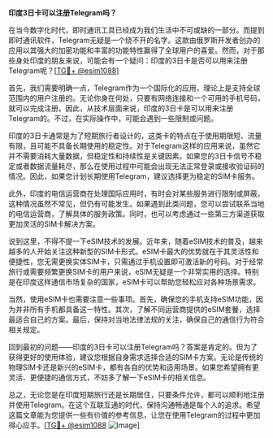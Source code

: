 **印度3日卡可以注册Telegram吗？**

在当今数字化时代，即时通讯工具已经成为我们生活中不可或缺的一部分。而提到即时通讯软件，Telegram无疑是一个绕不开的名字。这款由俄罗斯开发者创办的应用以其强大的加密功能和丰富的功能特性赢得了全球用户的喜爱。然而，对于那些身处印度的朋友来说，可能会有一个疑问：印度的3日卡是否可以用来注册Telegram呢？[[TG💪+ @esim1088](https://t.me/s/esim1088)]

首先，我们需要明确一点，Telegram作为一个国际化的应用，理论上是支持全球范围内的用户注册的。无论你身在何处，只要有网络连接和一个可用的手机号码，就可以完成注册。因此，从技术层面来说，印度的3日卡是可以用来注册Telegram的。不过，在实际操作中，可能会遇到一些限制或问题。

印度的3日卡通常是为了短期旅行者设计的，这类卡的特点在于使用期限短、流量有限，且可能不具备长期使用的稳定性。对于Telegram这样的应用来说，虽然它并不需要消耗大量数据，但稳定性和持续性是关键因素。如果您的3日卡信号不稳定或者数据流量耗尽，那么在使用过程中可能会出现无法正常登录或接收验证码的情况。因此，如果您计划长期使用Telegram，建议选择更为稳定的SIM卡服务。

此外，印度的电信运营商在处理国际应用时，有时会对某些服务进行限制或屏蔽。这种情况虽然不常见，但仍有可能发生。如果遇到此类问题，您可以尝试联系当地的电信运营商，了解具体的服务政策。同时，也可以考虑通过一些第三方渠道获取更加灵活的SIM卡解决方案。

说到这里，不得不提一下eSIM技术的发展。近年来，随着eSIM技术的普及，越来越多的人开始关注这种新型的SIM卡形式。eSIM卡最大的优势就在于其灵活性和便捷性，您无需更换实体SIM卡，只需通过手机设置即可激活新的号码。对于经常旅行或需要频繁更换SIM卡的用户来说，eSIM无疑是一个非常实用的选择。特别是在印度这样通信市场复杂的国家，eSIM卡可以帮助您轻松应对各种场景需求。

当然，使用eSIM卡也需要注意一些事项。首先，确保您的手机支持eSIM功能，因为并非所有手机都具备这一特性。其次，了解不同运营商提供的eSIM套餐，选择最适合自己的方案。最后，保持对当地法律法规的关注，确保自己的通信行为符合相关规定。

回到最初的问题——印度的3日卡可以注册Telegram吗？答案是肯定的。但为了获得更好的使用体验，建议您根据自身需求选择合适的SIM卡方案。无论是传统的物理SIM卡还是新兴的eSIM卡，都有各自的优势和适用场景。如果您希望拥有更灵活、更便捷的通信方式，不妨多了解一下eSIM卡的相关信息。

总之，无论您是在印度短期旅行还是长期居住，只要条件允许，都可以顺利地注册并使用Telegram。在这个互联互通的时代，保持沟通畅通是每个人的追求。希望这篇文章能为您提供一些有价值的参考信息，让您在使用Telegram的过程中更加得心应手。[[TG💪+ @esim1088](https://t.me/s/esim1088) ![Image](https://i.postimg.cc/4NQfJmqS/Snipaste-2025-05-13-00-14-12.png)]